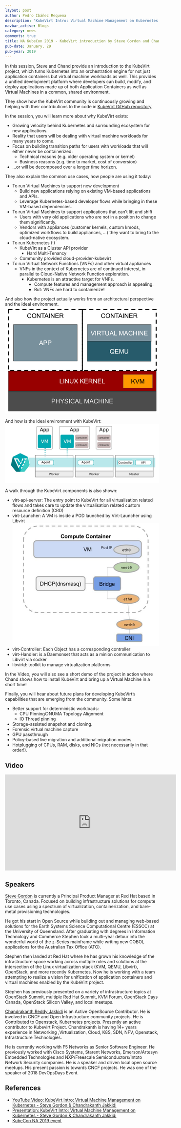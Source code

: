 ```yaml
---
layout: post
author: Pedro Ibáñez Requena
description: "KubeVirt Intro: Virtual Machine Management on Kubernetes - Steve Gordon & Chandrakanth Jakkidi"
navbar_active: Blogs
category: news
comments: true
title: NA KubeCon 2019 - KubeVirt introduction by Steve Gordon and Chandrakanth Jakkidi
pub-date: January, 29
pub-year: 2019
---
```


In this session, Steve and Chand provide an introduction to the KubeVirt project, which turns Kubernetes into an
orchestration engine for not just application containers but virtual machine workloads as well. This provides a
unified development platform where developers can build, modify, and deploy applications made up of both Application
Containers as well as Virtual Machines in a common, shared environment.

They show how the KubeVirt community is continuously growing and helping with their contributions to the code in
[KubeVirt GitHub repository](https://github.com/kubevirt).

In the session, you will learn more about why KubeVirt exists:
- Growing velocity behind Kubernetes and surrounding ecosystem for new applications.
- Reality that users will be dealing with virtual machine workloads for many years to come.
- Focus on building transition paths for users with workloads that will either never be containerized:
    - Technical reasons (e.g. older operating system or kernel)
    - Business reasons (e.g. time to market, cost of conversion)
- ...or will be decomposed over a longer time horizon.

They also explain the common use cases, how people are using it today:
- To run Virtual Machines to support new development
    - Build new applications relying on existing VM-based applications and APIs.
    - Leverage Kubernetes-based developer flows while bringing in these VM-based dependencies.
- To run Virtual Machines to support applications that can’t lift and shift
    - Users with very old applications who are not in a position to change them significantly.
    - Vendors with appliances (customer kernels, custom kmods, optimized workflows to build appliances, ...) they want to bring to the cloud-native ecosystem.
- To run Kubernetes (!)
    - KubeVirt as a Cluster API provider
        - Hard Multi-Tenancy
    - Community provided cloud-provider-kubevirt
- To run Virtual Network Functions (VNFs) and other virtual appliances
    - VNFs in the context of Kubernetes are of continued interest, in parallel to Cloud-Native Network Function exploration.
        - Kubernetes is an attractive target for VNFs.
            - Compute features and management approach is appealing.
            - But: VNFs are hard to containerize!

And also how the project actually works from an architectural perspective and the ideal environment.
![architectural_perspective](/assets/2020-01-29-KubeVirt_Intro-Virtual_Machine_Management_on_Kubernetes/containers_and_vms.png)

And how is the ideal environment with KubeVirt:
![kubevirt_environment](/assets/2020-01-29-KubeVirt_Intro-Virtual_Machine_Management_on_Kubernetes/kubevirt_environment.png)


A walk through the KubeVirt components is also shown:
- virt-api-server: The entry point to KubeVirt for all virtualisation related flows and takes care to update the virtualisation related custom resource definition (CRD)
- virt-Launcher: A VM is inside a POD launched by Virt-Launcher using Libvirt
![pod_networking](/assets/2020-01-29-KubeVirt_Intro-Virtual_Machine_Management_on_Kubernetes/pod_networking.png)
- virt-Controller: Each Object has a corresponding controller
- virt-Handler: is a Daemonset that acts as a minion communication to Libvirt via socker
- libvirtd: toolkit to manage virtualization platforms

In the Video, you will also see a short demo of the project in action where Chand shows how to install KubeVirt and bring up a Virtual Machine in a short time!

Finally, you will hear about future plans for developing KubeVirt’s capabilities that are emerging from the community. Some hints:
- Better support for deterministic workloads:
    - CPU Pinning○NUMA Topology Alignment
    - IO Thread pinning
- Storage-assisted snapshot and cloning.
- Forensic virtual machine capture
- GPU passthrough
- Policy-based live migration and additional migration modes.
- Hotplugging of CPUs, RAM, disks, and NICs (not necessarily in that order!).

## Video

<iframe width="560" height="315" style="height: 315px" src="https://www.youtube.com/embed/_z5Pjyl0Dq4" frameborder="0" allow="accelerometer; autoplay; encrypted-media; gyroscope; picture-in-picture" allowfullscreen></iframe>

## Speakers

[Steve Gordon](https://twitter.com/xsgordon) is currently a Principal Product Manager at Red Hat based in Toronto, Canada.
Focused on building infrastructure solutions for compute use cases using a spectrum of virtualization, containerization,
and bare-metal provisioning technologies.

He got his start in Open Source while building out and managing web-based solutions for the Earth Systems Science Computational
Centre (ESSCC) at the University of Queensland. After graduating with degrees in Information Technology and Commerce Stephen took
a multi-year detour into the wonderful world of the z-Series mainframe while writing new COBOL applications for the Australian Tax Office (ATO).

Stephen then landed at Red Hat where he has grown his knowledge of the infrastructure space working across multiple roles and solutions
at the intersection of the Linux virtualization stack (KVM, QEMU, Libvirt), OpenStack, and more recently Kubernetes. Now he is working with a
team attempting to realize a vision for unification of application containers and virtual machines enabled by the KubeVirt project.

Stephen has previously presented on a variety of infrastructure topics at OpenStack Summit, multiple Red Hat Summit, KVM Forum, OpenStack Days Canada,
OpenStack Silicon Valley, and local meetups.

[Chandrakanth Reddy Jakkidi](https://www.linkedin.com/in/jakkidi-chandrakanth-reddy-149a5920/) is an Active OpenSource Contributor. He is involved in CNCF and Open Infrastructure community projects.
He is Contributed to Openstack, Kubernetes projects. Presently an active contributor to Kubevirt Project.
Chandrakanth is having 14+ years experience in Networking ,Virtualization, Cloud, K8S, SDN, NFV, Openstack, Infrastructure Technologies.

He is currently working with F5 Networks as Senior Software Engineer. He previously worked with Cisco Systems, Starent Networks, Emerson/Artesyn Embedded
Technologies and NXP/Freescale Semiconductors/Intoto Network Security companies. He is a speaker and driven local open source meetups. His present passion
is towards CNCF projects. He was one of the speaker of 2018 DevOpsDays Event.

## References
- [YouTube Video: KubeVirt Intro: Virtual Machine Management on Kubernetes - Steve Gordon & Chandrakanth Jakkidi](https://www.youtube.com/watch?v=_z5Pjyl0Dq4)
- [Presentation: KubeVirt Intro: Virtual Machine Management on Kubernetes - Steve Gordon & Chandrakanth Jakkidi](https://static.sched.com/hosted_files/kccncna19/70/Introduction_to_KubeVirt-KUBECONNA19.pdf)
- [KubeCon NA 2019 event](https://kccncna19.sched.com/event/VyBC)
